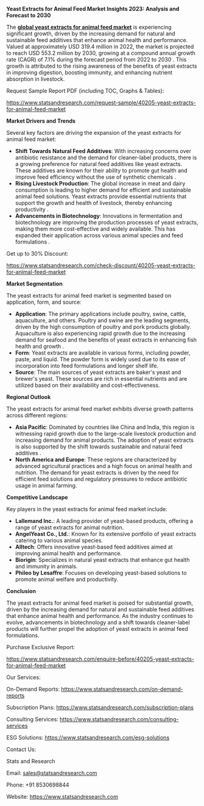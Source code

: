 ﻿**Yeast Extracts for Animal Feed Market Insights 2023: Analysis and Forecast to 2030**

The [**global yeast extracts for animal feed market**](https://www.statsandresearch.com/report/40205-yeast-extracts-for-animal-feed-market) is experiencing significant growth, driven by the increasing demand for natural and sustainable feed additives that enhance animal health and performance. Valued at approximately USD 319.4 million in 2022, the market is projected to reach USD 553.2 million by 2030, growing at a compound annual growth rate (CAGR) of 7.1% during the forecast period from 2022 to 2030 . This growth is attributed to the rising awareness of the benefits of yeast extracts in improving digestion, boosting immunity, and enhancing nutrient absorption in livestock.

Request Sample Report PDF (including TOC, Graphs & Tables):

<https://www.statsandresearch.com/request-sample/40205-yeast-extracts-for-animal-feed-market>

**Market Drivers and Trends**

Several key factors are driving the expansion of the yeast extracts for animal feed market:

- **Shift Towards Natural Feed Additives**: With increasing concerns over antibiotic resistance and the demand for cleaner-label products, there is a growing preference for natural feed additives like yeast extracts. These additives are known for their ability to promote gut health and improve feed efficiency without the use of synthetic chemicals .
- **Rising Livestock Production**: The global increase in meat and dairy consumption is leading to higher demand for efficient and sustainable animal feed solutions. Yeast extracts provide essential nutrients that support the growth and health of livestock, thereby enhancing productivity .
- **Advancements in Biotechnology**: Innovations in fermentation and biotechnology are improving the production processes of yeast extracts, making them more cost-effective and widely available. This has expanded their application across various animal species and feed formulations .

Get up to 30% Discount:

<https://www.statsandresearch.com/check-discount/40205-yeast-extracts-for-animal-feed-market>

**Market Segmentation**

The yeast extracts for animal feed market is segmented based on application, form, and source:

- **Application**: The primary applications include poultry, swine, cattle, aquaculture, and others. Poultry and swine are the leading segments, driven by the high consumption of poultry and pork products globally. Aquaculture is also experiencing rapid growth due to the increasing demand for seafood and the benefits of yeast extracts in enhancing fish health and growth .
- **Form**: Yeast extracts are available in various forms, including powder, paste, and liquid. The powder form is widely used due to its ease of incorporation into feed formulations and longer shelf life.
- **Source**: The main sources of yeast extracts are baker's yeast and brewer's yeast. These sources are rich in essential nutrients and are utilized based on their availability and cost-effectiveness.

**Regional Outlook**

The yeast extracts for animal feed market exhibits diverse growth patterns across different regions:

- **Asia Pacific**: Dominated by countries like China and India, this region is witnessing rapid growth due to the large-scale livestock production and increasing demand for animal products. The adoption of yeast extracts is also supported by the shift towards sustainable and natural feed additives .
- **North America and Europe**: These regions are characterized by advanced agricultural practices and a high focus on animal health and nutrition. The demand for yeast extracts is driven by the need for efficient feed solutions and regulatory pressures to reduce antibiotic usage in animal farming.

**Competitive Landscape**

Key players in the yeast extracts for animal feed market include:

- **Lallemand Inc.**: A leading provider of yeast-based products, offering a range of yeast extracts for animal nutrition.
- **AngelYeast Co., Ltd.**: Known for its extensive portfolio of yeast extracts catering to various animal species.
- **Alltech**: Offers innovative yeast-based feed additives aimed at improving animal health and performance.
- **Biorigin**: Specializes in natural yeast extracts that enhance gut health and immunity in animals.
- **Phileo by Lesaffre**: Focuses on developing yeast-based solutions to promote animal welfare and productivity.

**Conclusion**

The yeast extracts for animal feed market is poised for substantial growth, driven by the increasing demand for natural and sustainable feed additives that enhance animal health and performance. As the industry continues to evolve, advancements in biotechnology and a shift towards cleaner-label products will further propel the adoption of yeast extracts in animal feed formulations.

Purchase Exclusive Report:

<https://www.statsandresearch.com/enquire-before/40205-yeast-extracts-for-animal-feed-market>


Our Services:

On-Demand Reports: <https://www.statsandresearch.com/on-demand-reports>

Subscription Plans: <https://www.statsandresearch.com/subscription-plans>

Consulting Services: <https://www.statsandresearch.com/consulting-services>

ESG Solutions: <https://www.statsandresearch.com/esg-solutions> 

Contact Us:

Stats and Research

Email: <sales@statsandresearch.com>

Phone: +91 8530698844

Website: <https://www.statsandresearch.com>



